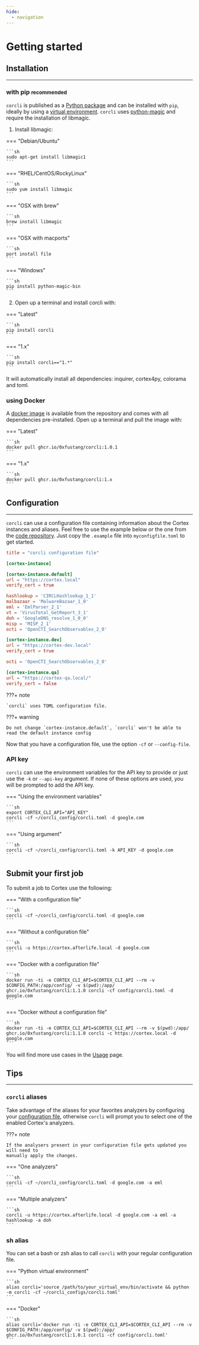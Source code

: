 ```yaml
---
hide:
  - navigation
---
```


# Getting started

## Installation
---

### with pip <small>recommended</small>

`corcli` is published as a [Python package] and can be installed with `pip`, ideally by using a [virtual environment]. `corcli` uses [python-magic] and require the installation of libmagic.

1. Install libmagic:

=== "Debian/Ubuntu"

    ```sh
    sudo apt-get install libmagic1
    ```

=== "RHEL/CentOS/RockyLinux"

    ```sh
    sudo yum install libmagic
    ```

=== "OSX with brew"

    ```sh
    brew install libmagic
    ```

=== "OSX with macports"

    ```sh
    port install file
    ```

=== "Windows"

    ```sh
    pip install python-magic-bin
    ```


2. Open up a terminal and install corcli with:

=== "Latest"

    ```sh
    pip install corcli
    ```

=== "1.x"

    ```sh
    pip install corcli=="1.*"
    ```

It will automatically install all dependencies: inquirer, cortex4py, colorama and toml.

[python-magic]: https://github.com/ahupp/python-magic
[Python package]: https://pypi.org/project/corcli/
[virtual environment]: https://realpython.com/what-is-pip/#using-pip-in-a-python-virtual-environment

### using Docker

A [docker image] is available from the repository and comes with all dependencies pre-installed. Open up a terminal and pull the image with:

=== "Latest"

    ```sh
    docker pull ghcr.io/0xfustang/corcli:1.0.1
    ```

=== "1.x"

    ```sh
    docker pull ghcr.io/0xfustang/corcli:1.x
    ```

[docker image]: https://pypi.org/project/corcli/

## Configuration
---

`corcli` can use a configuration file containing information about the Cortex instances and aliases. Feel free to use the example below or the one from the [code repository]. Just copy the `.example` file into `myconfigfile.toml` to get started.

```toml
title = "corcli configuration file"

[cortex-instance]

[cortex-instance.default]
url = "https://cortex.local"
verify_cert = true

hashlookup = 'CIRCLHashlookup_1_1'
malbazaar = 'MalwareBazaar_1_0'
eml = 'EmlParser_2_1'
vt = 'VirusTotal_GetReport_3_1'
doh = 'GoogleDNS_resolve_1_0_0'
misp = 'MISP_2_1'
octi = 'OpenCTI_SearchObservables_2_0'

[cortex-instance.dev]
url = "https://cortex-dev.local"
verify_cert = true

octi = 'OpenCTI_SearchObservables_2_0'

[cortex-instance.qa]
url = "https://cortex-qa.local/"
verify_cert = false
```

???+ note

    `corcli` uses TOML configuration file.

???+ warning

    Do not change `cortex-instance.default`, `corcli` won't be able to read the default instance config

Now that you have a configuration file, use the option `-cf` or `--config-file`.

[code repository]: https://github.com/0xFustang/corcli/blob/main/ccli_config.toml.example

### API key

`corcli` can use the environment variables for the API key to provide or just use the `-k` or `--api-key` argument. If none of these options are used, you will be prompted to add the API key.

=== "Using the environment variables"

    ```sh
    export CORTEX_CLI_API="API_KEY"
    corcli -cf ~/corcli_config/corcli.toml -d google.com
    ```

=== "Using argument"

    ```sh
    corcli -cf ~/corcli_config/corcli.toml -k API_KEY -d google.com
    ```

## Submit your first job

To submit a job to Cortex use the following:

=== "With a configuration file"

    ```sh
    corcli -cf ~/corcli_config/corcli.toml -d google.com
    ```

=== "Without a configuration file"

    ```sh
    corcli -u https://cortex.afterlife.local -d google.com
    ```

=== "Docker with a configuration file"

    ```sh
    docker run -ti -e CORTEX_CLI_API=$CORTEX_CLI_API --rm -v $CONFIG_PATH:/app/config/ -v $(pwd):/app/ ghcr.io/0xfustang/corcli:1.1.0 corcli -cf config/corcli.toml -d google.com
    ```

=== "Docker without a configuration file"

    ```sh
    docker run -ti -e CORTEX_CLI_API=$CORTEX_CLI_API --rm -v $(pwd):/app/ ghcr.io/0xfustang/corcli:1.1.0 corcli -c https://cortex.local -d google.com
    ```

You will find more use cases in the [Usage] page.

[Usage]: /corcli-docs/usage/

## Tips
---

### `corcli` aliases

Take advantage of the aliases for your favorites analyzers by configuring your [configuration file], otherwise `corcli` will prompt you to select one of the enabled Cortex's analyzers.

???+ note

    If the analysers present in your configuration file gets updated you will need to
    manually apply the changes.

=== "One analyzers"

    ```sh
    corcli -cf ~/corcli_config/corcli.toml -d google.com -a eml
    ```

=== "Multiple analyzers"

    ```sh
    corcli -u https://cortex.afterlife.local -d google.com -a eml -a hashlookup -a doh
    ```

[configuration file]: /getting-started/#configuration

### sh alias

You can set a bash or zsh alias to call `corcli` with your regular configuration file. 

=== "Python virtual environment"

    ```sh
    alias corcli='source /path/to/your_virtual_env/bin/activate && python -m corcli -cf ~/corcli_configs/corcli.toml'
    ```

=== "Docker"

    ```sh
    alias corcli='docker run -ti -e CORTEX_CLI_API=$CORTEX_CLI_API --rm -v $CONFIG_PATH:/app/config/ -v $(pwd):/app/ ghcr.io/0xfustang/corcli:1.0.1 corcli -cf config/corcli.toml'
    ```

